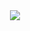  <div align="center" width="100">
    <img src="https://github-readme-stats.vercel.app/api/top-langs/?username=Recognitions&layout=compact">
</div>
